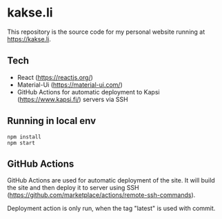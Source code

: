 # kakse.li
This repository is the source code for my personal website running at https://kakse.li.

## Tech
- React (https://reactjs.org/)
- Material-Ui (https://material-ui.com/)
- GitHub Actions for automatic deployment to Kapsi (https://www.kapsi.fi/) servers via SSH

## Running in local env
    npm install
    npm start

## GitHub Actions
GitHub Actions are used for automatic deployment of the site. It will build the site and then
deploy it to server using SSH (https://github.com/marketplace/actions/remote-ssh-commands).

Deployment action is only run, when the tag "latest" is used with commit.